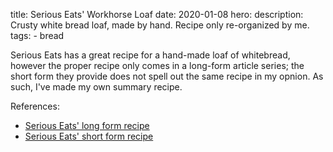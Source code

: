 title: Serious Eats' Workhorse Loaf
date: 2020-01-08
hero:
description: Crusty white bread loaf, made by hand. Recipe only re-organized by me.
tags:
    - bread

Serious Eats has a great recipe for a hand-made loaf of whitebread, however the proper recipe only comes in a long-form article series; the short form they provide does not spell out the same recipe in my opnion. As such, I've made my own summary recipe.

References:

- [Serious Eats' long form recipe](https://www.seriouseats.com/tags/breadmaking%20101)
- [Serious Eats' short form recipe](https://www.seriouseats.com/recipes/2014/08/simple-crusty-white-bread-recipe.html)


